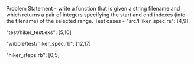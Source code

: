 Problem Statement - write a function that is given a string filename and which returns a pair of integers specifying the start and end indexes (into the filename) of the selected range.
Test cases - 
 "src/Hiker_spec.re": [4,9]

  "test/hiker_test.exs": [5,10]

  "wibble/test/hiker_spec.rb": [12,17]

  "hiker_steps.rb": [0,5]
